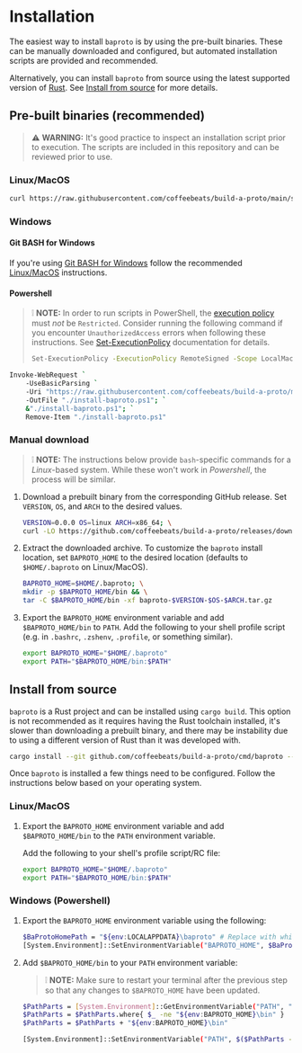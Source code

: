 # **Installation**

The easiest way to install `baproto` is by using the pre-built binaries. These can be manually downloaded and configured, but automated installation scripts are provided and recommended.

Alternatively, you can install `baproto` from source using the latest supported version of [Rust](https://www.rust-lang.org/tools/install). See [Install from source](#install-from-source) for more details.

## **Pre-built binaries (recommended)**

> ⚠️ **WARNING:** It's good practice to inspect an installation script prior to execution. The scripts are included in this repository and can be reviewed prior to use.

### **Linux/MacOS**

```sh
curl https://raw.githubusercontent.com/coffeebeats/build-a-proto/main/scripts/install.sh | sh
```

### **Windows**

#### **Git BASH for Windows**

If you're using [Git BASH for Windows](https://gitforwindows.org/) follow the recommended [Linux/MacOS](#linuxmacos) instructions.

#### **Powershell**

> ❕ **NOTE:** In order to run scripts in PowerShell, the [execution policy](https://learn.microsoft.com/en-us/powershell/module/microsoft.powershell.core/about/about_execution_policies) must _not_ be `Restricted`. Consider running the following command
> if you encounter `UnauthorizedAccess` errors when following these instructions. See [Set-ExecutionPolicy](https://learn.microsoft.com/en-us/powershell/module/microsoft.powershell.security/set-executionpolicy) documentation for details.
>
> ```sh
> Set-ExecutionPolicy -ExecutionPolicy RemoteSigned -Scope LocalMachine
> ```

```sh
Invoke-WebRequest `
    -UseBasicParsing `
    -Uri "https://raw.githubusercontent.com/coffeebeats/build-a-proto/main/scripts/install.ps1" `
    -OutFile "./install-baproto.ps1"; `
    &"./install-baproto.ps1"; `
    Remove-Item "./install-baproto.ps1"
```

### **Manual download**

> ❕ **NOTE:** The instructions below provide `bash`-specific commands for a _Linux_-based system. While these won't work in _Powershell_, the process will be similar.

1. Download a prebuilt binary from the corresponding GitHub release. Set `VERSION`, `OS`, and `ARCH` to the desired values.

    ```sh
    VERSION=0.0.0 OS=linux ARCH=x86_64; \
    curl -LO https://github.com/coffeebeats/build-a-proto/releases/download/v$VERSION/baproto-$VERSION-$OS-$ARCH.tar.gz
    ```

2. Extract the downloaded archive. To customize the `baproto` install location, set `BAPROTO_HOME` to the desired location (defaults to `$HOME/.baproto` on Linux/MacOS).

    ```sh
    BAPROTO_HOME=$HOME/.baproto; \
    mkdir -p $BAPROTO_HOME/bin && \
    tar -C $BAPROTO_HOME/bin -xf baproto-$VERSION-$OS-$ARCH.tar.gz
    ```

3. Export the `BAPROTO_HOME` environment variable and add `$BAPROTO_HOME/bin` to `PATH`. Add the following to your shell profile script (e.g. in `.bashrc`, `.zshenv`, `.profile`, or something similar).

    ```sh
    export BAPROTO_HOME="$HOME/.baproto"
    export PATH="$BAPROTO_HOME/bin:$PATH"
    ```

## **Install from source**

`baproto` is a Rust project and can be installed using `cargo build`. This option is not recommended as it requires having the Rust toolchain installed, it's slower than downloading a prebuilt binary, and there may be instability due to using a different version of Rust than it was developed with.

```sh
cargo install --git github.com/coffeebeats/build-a-proto/cmd/baproto --tag v0.1.2 # x-release-please-version
```

Once `baproto` is installed a few things need to be configured. Follow the instructions below based on your operating system.

### **Linux/MacOS**

1. Export the `BAPROTO_HOME` environment variable and add `$BAPROTO_HOME/bin` to the `PATH` environment variable.

    Add the following to your shell's profile script/RC file:

    ```sh
    export BAPROTO_HOME="$HOME/.baproto"
    export PATH="$BAPROTO_HOME/bin:$PATH"
    ```

### **Windows (Powershell)**

1. Export the `BAPROTO_HOME` environment variable using the following:

    ```sh
    $BaProtoHomePath = "${env:LOCALAPPDATA}\baproto" # Replace with whichever path you'd like.
    [System.Environment]::SetEnvironmentVariable("BAPROTO_HOME", $BaProtoHomePath, "User")
    ```

2. Add `$BAPROTO_HOME/bin` to your `PATH` environment variable:

    > ❕ **NOTE:** Make sure to restart your terminal after the previous step so that any changes to `$BAPROTO_HOME` have been updated.

    ```sh
    $PathParts = [System.Environment]::GetEnvironmentVariable("PATH", "User").Trim(";") -Split ";"
    $PathParts = $PathParts.where{ $_ -ne "${env:BAPROTO_HOME}\bin" }
    $PathParts = $PathParts + "${env:BAPROTO_HOME}\bin"

    [System.Environment]::SetEnvironmentVariable("PATH", $($PathParts -Join ";"), "User")
    ```
